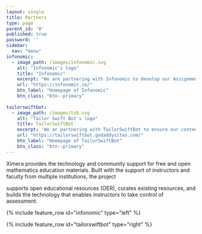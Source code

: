```yaml
---
layout: single
title: Partners
type: page
parent_id: '0'
published: true
password: ''
sidebar:
  nav: "menu"
infonomic:
  - image_path: /images/infonomic.svg
    alt: "Infonomic's logo"
    title: "Infonomic"
    excerpt: "We are partnering with Infonomic to develop our Assignment-Grade Database that will provide LTI 1.3 support."
    url: "https://infonomic.io/"
    btn_label: "Homepage of Infonomic"
    btn_class: "btn--primary"
    
tailorswiftbot:
  - image_path: /images/tsb.svg
    alt: "Tailor Swift Bot's logo"
    title: TailorSwiftBot'
    excerpt: 'We ar partnering with TailorSwiftBot to ensure our content will be WCAG AA accessible.'
    url: "https://tailorswiftbot.godaddysites.com/"
    btn_label: "Homepage of TailorSwiftBot"
    btn_class: "btn--primary"
---
```


<!--The nonprofit {{site.data.foundation}}-->
Ximera provides the technology and community
support for free and open mathematics education materials.  Built with
the support of instructors and faculty from multiple institutions, the
project
<!--Foundation -->
supports open educational resources (OER), curates existing
resources, and builds the technology that enables instructors to take
control of assessment.

{% include feature_row id="infonomic" type="left" %}

{% include feature_row id="tailorswiftbot" type="right" %}
